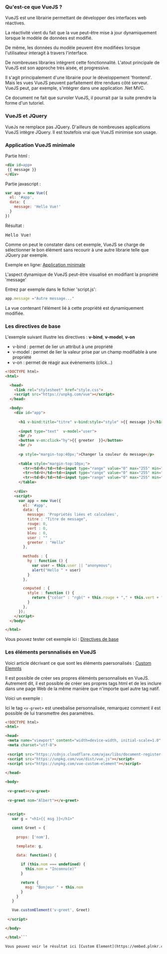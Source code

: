 ### Qu'est-ce que VueJS ?

VueJS est une librairie permettant de développer des interfaces web réactives.  

La réactivité vient du fait que la vue peut-être mise à jour dynamiquement lorsque le modèle de données est modifié.  

De même, les données du modèle peuvent être modifiées lorsque l'utilisateur interagit à travers l'interface.  

De nombreuses libraries intègrent cette fonctionnalité. L'atout principale de VueJS est son approche très aisée, et progressive.

Il s'agit principalement d'une librairie pour le développement 'frontend'. Mais les vues VueJS peuvent parfaitement être rendues côté serveur. VueJS peut, par exemple, s'intégrer dans une application .Net MVC.

Ce document ne fait que survoler VueJS, il pourrait par la suite prendre la forme d'un tutoriel.


### VueJS et JQuery

VueJs ne remplace pas JQuery. D'ailleurs de nombreuses applications VueJS intègre JQuery.  Il est toutefois vrai que VueJS minimise son usage.  


### Application VueJS minimale

Partie html :
```html
<div id=app>
 {{ message }}
</div>
```

Partie javascript :
```javascript
var app = new Vue({
  el: '#app',
  data: {
    message: 'Hello Vue!'
  }
})
```

Résultat :  
<pre>Hello Vue!</pre>

Comme on peut le constater dans cet exemple, VueJS se charge de sélectionner le bon élément sans recourir à une autre librarie telle que JQuery par exemple.

Exemple en ligne: [Application minimale](http://embed.plnkr.co/3Wai4JuBQ4DmNFRSHh8c/)  



L'aspect dynamique de VueJS peut-être visualisé en modifiant la propriété 'message' 

Entrez par exemple dans le fichier 'script.js':
```javascript
app.message ="Autre message..."
```

La vue contenant l'élément lié à cette propriété  est dynamiquement modifiée.


### Les directives de base

L'exemple suivant illustre les directives : **v-bind**, **v-model**, **v-on**

* v-bind  : permet de lier un attribut à une propriété
* v-model : permet de lier la valeur prise par un champ modifiable à une propriété
* v-on : permet de réagir aux évènements (click...)



```html
<!DOCTYPE html>
<html>

  <head>
    <link rel="stylesheet" href="style.css">
    <script src="https://unpkg.com/vue"></script>
  </head>

  <body>
    <div id="app">
      
      <h1 v-bind:title="titre" v-bind:style="style" >{{ message }}</h1>
    
      <input type="text"  v-model="user">
      <br />
      <button v-on:click="hy">{{ greeter  }}</button>
      <br />
     
      <p style="margin-top:40px;">Changer la couleur du message</p>
      
      <table style="margin-top:10px;">
        <tr><td>R</td><td><input type="range" value="0" max="255" min="0" step="1" v-model="rouge"></td></tr>
        <tr><td>V</td><td><input type="range" value="0" max="255" min="0" step="1" v-model="vert"></td></tr>
        <tr><td>B</td><td><input type="range" value="0" max="255" min="0" step="1" v-model="bleu"></td></tr>
      </table>
      
    </div>
    <script>
      var app = new Vue({
        el: '#app', 
        data: { 
          message: 'Propriétés liées et calculées',
          titre : "Titre de message",
          rouge: 0,
          vert : 0,
          bleu : 0,
          user : "" ,
          greeter : "Hello"
        },
        
        methods : {
          hy : function () {
            var user = this.user || "anonymous";
            alert("Hello " + user)
          }
        },

        computed : {
          style : function () {
            return {"color" : "rgb(" + this.rouge + "," + this.vert + ","+ this.bleu + ")"}
          }
        },
      }); 
    </script>
  </body>

</html>
```

Vous pouvez tester cet exemple ici : [Directives de base](https://plnkr.co/edit/v4DKhwGLuQoPPeMRZYfS?p=info)


### Les éléments persnnalisés en VueJS

 Voici article décrivant ce que sont les éléments paersonalisés : [Custom Elemnts](https://la-cascade.io/introduction-aux-custom-elements/)
 
 Il est possible de créer ses propres éléménts personnalisés en VueJS. Autrement dit, il est possible de créer ses propres tags html et de les inclure dans une page Web de la même manière que n'importe quel autre tag natif.
 
 Voici un exemple :
 
 Ici le tag ```<v-greet>``` est uneebalise personnalisée, remarquez comment il est possible de lui transmettre des paramètres.
 
 ```html
<!DOCTYPE html>
<html>

<head>
  <meta name="viewport" content="width=device-width, initial-scale=1.0" />
  <meta charset="utf-8">
  
  <script src="https://cdnjs.cloudflare.com/ajax/libs/document-register-element/1.4.1/document-register-element.js"></script>
  <script src="https://unpkg.com/vue/dist/vue.js"></script>
  <script src="https://unpkg.com/vue-custom-element"></script>
  
</head>

<body>
  
  <v-greet></v-greet>
  
  <v-greet nom="Albert"></v-greet>
  
  
  <script>
    var g = "<h1>{{ msg }}</h1>"

    const Greet = {
      
      props: ['nom'],

      template: g,
      
      data: function() {

        if (this.nom === undefined) {
          this.nom = "Inconnu(e)"
        }

        return {
          msg: "Bonjour " + this.nom
        }
      }
    }

    Vue.customElement('v-greet', Greet)
    
  </script>

</body>

</html>```

Vous pouvez voir le résultat ici [Custom Element](https://embed.plnkr.co/Nf41vTRzOEqyZcl0gDi4/)
 
 
 
 
 
 
 

